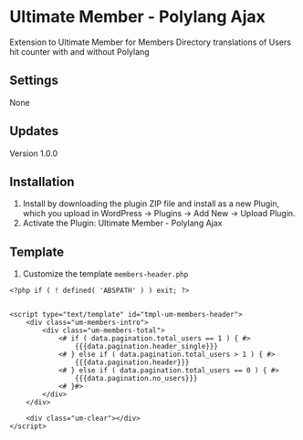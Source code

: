 # Ultimate Member - Polylang Ajax
Extension to Ultimate Member for Members Directory translations of Users hit counter with and without Polylang

## Settings
None

## Updates
Version 1.0.0

## Installation
1. Install by downloading the plugin ZIP file and install as a new Plugin, which you upload in WordPress -> Plugins -> Add New -> Upload Plugin.
2. Activate the Plugin: Ultimate Member - Polylang Ajax

## Template
1. Customize the template `members-header.php`


```
<?php if ( ! defined( 'ABSPATH' ) ) exit; ?>


<script type="text/template" id="tmpl-um-members-header">
	<div class="um-members-intro">
		<div class="um-members-total">
			<# if ( data.pagination.total_users == 1 ) { #>
				{{{data.pagination.header_single}}}
			<# } else if ( data.pagination.total_users > 1 ) { #>
				{{{data.pagination.header}}}
			<# } else if ( data.pagination.total_users == 0 ) { #>
				{{{data.pagination.no_users}}}
			<# }#>
		</div>
	</div>

	<div class="um-clear"></div>
</script>
```

